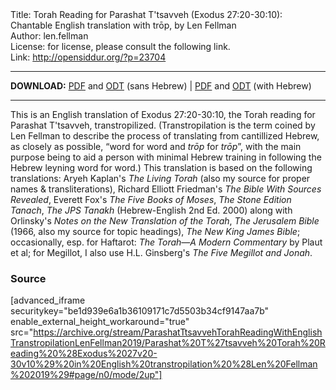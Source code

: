 <html>
<head></head>
<body>
Title: Torah Reading for Parashat T'tsavveh (Exodus 27:20-30:10): Chantable English translation with trōp, by Len Fellman<br />
Author: len.fellman<br />
License: for license, please consult the following link.<br />
Link: <a href="http://opensiddur.org/?p=23704">http://opensiddur.org/?p=23704</a>
<p />
<hr />

<style type="text/css" media="all">.printfriendly {display: none!important;}</style>

<strong>DOWNLOAD:</strong> <a href="https://archive.org/download/ParashatTtsavvehTorahReadingWithEnglishTranstropilationLenFellman2019/Parashat%20T%27tsavveh%20Torah%20Reading%20%28Exodus%2027v20-30v10%29%20in%20English%20transtropilation%20%28Len%20Fellman%202019%29%20-%20english%20only.pdf">PDF</a> and <a href="https://archive.org/download/ParashatTtsavvehTorahReadingWithEnglishTranstropilationLenFellman2019/Parashat%20T%27tsavveh%20Torah%20Reading%20%28Exodus%2027v20-30v10%29%20in%20English%20transtropilation%20%28Len%20Fellman%202019%29%20-%20english%20only.odt">ODT</a> (sans Hebrew) | <a href="https://archive.org/download/ParashatTtsavvehTorahReadingWithEnglishTranstropilationLenFellman2019/Parashat%20T%27tsavveh%20Torah%20Reading%20%28Exodus%2027v20-30v10%29%20in%20English%20transtropilation%20%28Len%20Fellman%202019%29.pdf">PDF</a> and <a href="https://archive.org/download/ParashatTtsavvehTorahReadingWithEnglishTranstropilationLenFellman2019/Parashat%20T%27tsavveh%20Torah%20Reading%20%28Exodus%2027v20-30v10%29%20in%20English%20transtropilation%20%28Len%20Fellman%202019%29.odt">ODT</a> (with Hebrew)


<hr />

This is an English translation of Exodus 27:20-30:10, the Torah reading for Parashat T'tsavveh, transtropilized. (Transtropilation is the term coined by Len Fellman to describe the process of translating from cantillized Hebrew, as closely as possible, “word for word and <em>trōp</em> for <em>trōp</em>”, with the main purpose being to aid a person with minimal Hebrew training in following the Hebrew leyning word for word.) This translation is based on the following translations: Aryeh Kaplan's <em>The Living Torah</em> (also my source for proper names & transliterations), Richard Elliott Friedman's <em>The Bible With Sources Revealed</em>, Everett Fox's <em>The Five Books of Moses</em>, <em>The Stone Edition Tanach</em>, <em>The JPS Tanakh</em> (Hebrew-English 2nd Ed. 2000) along with Orlinsky's <em>Notes on the New Translation of the Torah</em>, <em>The Jerusalem Bible</em> (1966, also my source for topic headings), <em>The New King James Bible</em>; occasionally, esp. for Haftarot: <em>The Torah—A Modern Commentary</em> by Plaut et al; for Megillot, I also use H.L. Ginsberg's <em>The Five Megillot and Jonah</em>.

<h3>Source</h3>

[advanced_iframe securitykey="be1d939e6a1b36109171c7d5503b34cf9147aa7b" enable_external_height_workaround="true" src="https://archive.org/stream/ParashatTtsavvehTorahReadingWithEnglishTranstropilationLenFellman2019/Parashat%20T%27tsavveh%20Torah%20Reading%20%28Exodus%2027v20-30v10%29%20in%20English%20transtropilation%20%28Len%20Fellman%202019%29#page/n0/mode/2up"]


</body>
</html>